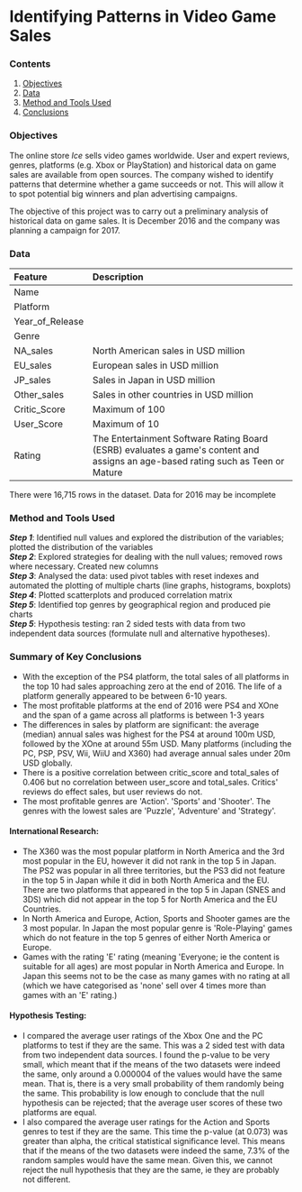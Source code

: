 # Identifying Patterns in Video Game Sales

### Contents
1. [Objectives](https://github.com/SteveLewisUK/datascience_bootcamp_projects/blob/main/identifying_patterns_in_video_game_sales/README.md#objectives)
2. [Data](https://github.com/SteveLewisUK/datascience_bootcamp_projects/blob/main/identifying_patterns_in_video_game_sales/README.md#data)
3. [Method and Tools Used](https://github.com/SteveLewisUK/datascience_bootcamp_projects/tree/main/identifying_patterns_in_video_game_sales#method-and-tools-used)
4. [Conclusions](https://github.com/SteveLewisUK/datascience_bootcamp_projects/blob/main/identifying_patterns_in_video_game_sales/README.md#conclusions)<br />


### Objectives
The online store *Ice* sells video games worldwide. User and expert reviews, genres, platforms (e.g. Xbox or PlayStation) and historical data on game sales are available from open sources. The company wished to identify patterns that determine whether a game succeeds or not. This will allow it to spot potential big winners and plan advertising campaigns.

The objective of this project was to carry out a preliminary analysis of historical data on game sales. It is December 2016 and the company was planning a campaign for 2017.<br />


### Data
|**Feature** | **Description** |
|:---------------|:-----------------|
| Name  |     |
|Platform          |                          |
| Year_of_Release      |                     |
| Genre                |                     |
| NA_sales             | North American sales in USD million |
| EU_sales             | European sales in USD million       |
| JP_sales              | Sales in Japan in USD million      |
| Other_sales  |    Sales in other countries in USD million   |
| Critic_Score     |   Maximum of 100   |
| User_Score     |   Maximum of 10    |
| Rating     |  The Entertainment Software Rating Board (ESRB) evaluates a game's content and assigns an age-based rating such as Teen or Mature   |

There were 16,715 rows in the dataset.  Data for 2016 may be incomplete<br />


### Method and Tools Used
***Step 1***: Identified null values and explored the distribution of the variables; plotted the distribution of the variables\
***Step 2***: Explored strategies for dealing with the null values; removed rows where necessary. Created new columns\
***Step 3***: Analysed the data: used pivot tables with reset indexes and automated the plotting of multiple charts (line graphs, histograms, boxplots)\
***Step 4***: Plotted scatterplots and produced correlation matrix\
***Step 5***: Identified top genres by geographical region and produced pie charts\
***Step 5***: Hypothesis testing: ran 2 sided tests with data from two independent data sources (formulate null and alternative hypotheses).<br />


### Summary of Key Conclusions
- With the exception of the PS4 platform, the total sales of all platforms in the top 10 had sales approaching zero at the end of 2016. The life of a platform generally appeared to be between 6-10 years.
- The most profitable platforms at the end of 2016 were PS4 and XOne and the span of a game across all platforms is between 1-3 years
- The differences in sales by platform are significant: the average (median) annual sales was highest for the PS4 at around 100m USD, followed by the XOne at around 55m USD. Many platforms (including the PC, PSP, PSV, Wii, WiiU and X360) had average annual sales under 20m USD globally.
- There is a positive correlation between critic_score and total_sales of 0.406 but no correlation between user_score and total_sales. Critics' reviews do effect sales, but user reviews do not. 
- The most profitable genres are 'Action'. 'Sports' and 'Shooter'. The genres with the lowest sales are 'Puzzle', 'Adventure' and 'Strategy'.

#### International Research:
  
- The X360 was the most popular platform in North America and the 3rd most popular in the EU, however it did not rank in the top 5 in Japan. The PS2 was popular in all three territories, but the PS3 did not feature in the top 5 in Japan while it did in both North America and the EU. There are two platforms that appeared in the top 5 in Japan (SNES and 3DS) which did not appear in the top 5 for North America and the EU Countries.
- In North America and Europe, Action, Sports and Shooter games are the 3 most popular. In Japan the most popular genre is 'Role-Playing' games which do not feature in the top 5 genres of either North America or Europe.
- Games with the rating 'E' rating (meaning 'Everyone; ie the content is suitable for all ages) are most popular in North America and Europe. In Japan this seems not to be the case as many games with no rating at all (which we have categorised as 'none' sell over 4 times more than games with an 'E' rating.)

#### Hypothesis Testing:

- I compared the average user ratings of the Xbox One and the PC platforms to test if they are the same. This was a 2 sided test with data from two independent data sources. I found the p-value to be very small, which meant that if the means of the two datasets were indeed the same, only around a 0.000004 of the values would have the same mean. That is, there is a very small probability of them randomly being the same. This probability is low enough to conclude that the null hypothesis can be rejected; that the average user scores of these two platforms are equal.
- I also compared the average user ratings for the Action and Sports genres to test if they are the same. This time the p-value (at 0.073) was greater than alpha, the critical statistical significance level. This means that if the means of the two datasets were indeed the same, 7.3% of the random samples would have the same mean. Given this, we cannot reject the null hypothesis that they are the same, ie they are probably not different.

